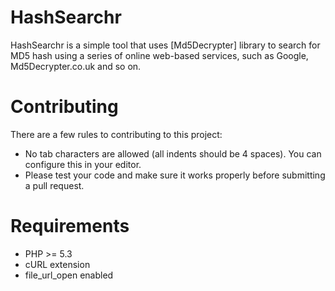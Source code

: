 HashSearchr
=================================
HashSearchr is a simple tool that uses [Md5Decrypter] library to search for MD5 hash using a series of online web-based services, such as Google, Md5Decrypter.co.uk and so on.

Contributing
============
There are a few rules to contributing to this project:
*   No tab characters are allowed (all indents should be 4 spaces). You can configure this in your editor.
*   Please test your code and make sure it works properly before submitting a pull request.

Requirements
============
*   PHP >= 5.3
*   cURL extension
*   file_url_open enabled